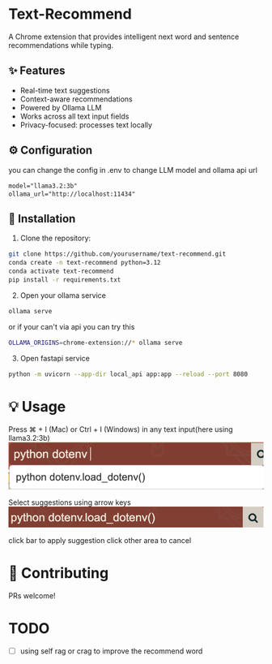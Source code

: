 # Text-Recommend

A Chrome extension that provides intelligent next word and sentence recommendations while typing.

## ✨ Features
- Real-time text suggestions
- Context-aware recommendations
- Powered by Ollama LLM
- Works across all text input fields
- Privacy-focused: processes text locally

## ⚙️ Configuration
you can change the config in .env to change LLM model and ollama api url
```
model="llama3.2:3b"
ollama_url="http://localhost:11434"
```

## 🚀 Installation

1. Clone the repository:
```bash
git clone https://github.com/yourusername/text-recommend.git
conda create -n text-recommend python=3.12
conda activate text-recommend
pip install -r requirements.txt
```

2. Open your ollama service
```bash
ollama serve
```
or if your can't via api you can try this 
```bash
OLLAMA_ORIGINS=chrome-extension://* ollama serve
```

3. Open fastapi service
```bash
python -m uvicorn --app-dir local_api app:app --reload --port 8080
```

# 💡 Usage
Press ⌘ + I (Mac) or Ctrl + I (Windows) in any text input(here using llama3.2:3b)
![Text-Recommend Demo1](./pic1.png)

Select suggestions using arrow keys
![Text-Recommend Demo2](./pic2.png)

click bar to apply suggestion
click other area to cancel 

# 🤝 Contributing
PRs welcome! 

# TODO
- [ ] using self rag or crag to improve the recommend word

